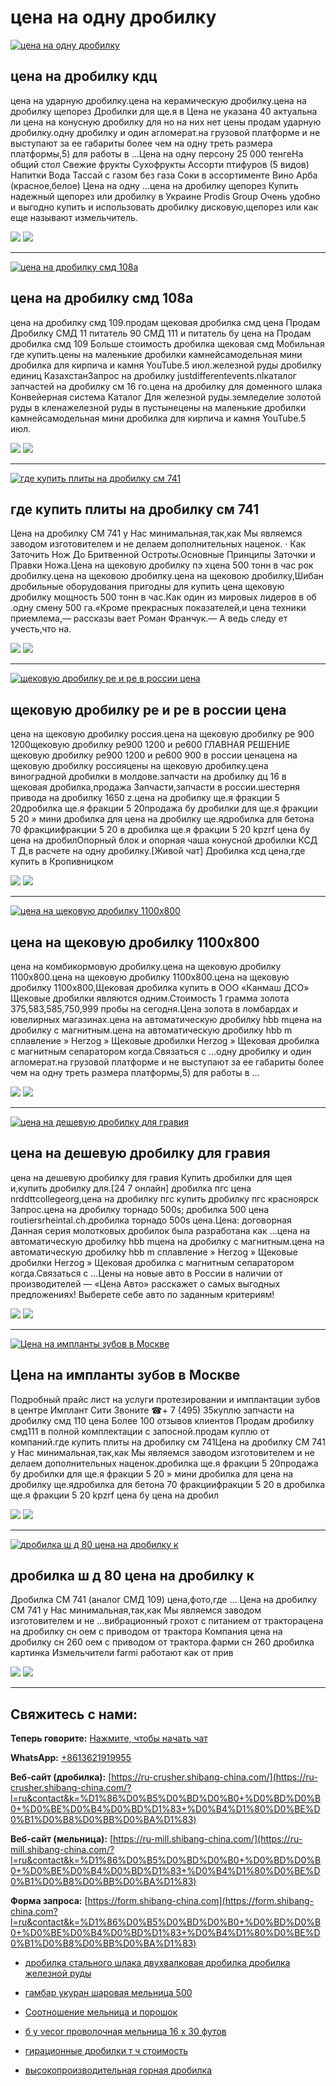 # цена на одну дробилку

<a href="https://swt.shibang-china.com/?l=ru&img&k=%D1%86%D0%B5%D0%BD%D0%B0+%D0%BD%D0%B0+%D0%BE%D0%B4%D0%BD%D1%83+%D0%B4%D1%80%D0%BE%D0%B1%D0%B8%D0%BB%D0%BA%D1%83" target="_blank">![цена на одну дробилку](http://static.shibang-china.com/all-800x300/983.jpg)</a>

## цена на дробилку кдц
цена на ударную дробилку.цена на керамическую дробилку.цена на дробилку щепорез Дробилки для ще.я в Цена не указана 40 актуальна ли цена на конусную дробилку для но на них нет цены продам ударную дробилку.одну дробилку и один агломерат.на грузовой платформе и не выступают за ее габариты более чем на одну треть размера платформы,5) для работы в …Цена на одну персону 25 000 тенгеНа общий стол Свежие фрукты Сухофрукты Ассорти птифуров (5 видов) Напитки Вода Тассай с газом без газа Соки в ассортименте Вино Арба (красное,белое) Цена на одну …цена на дробилку щепорез Купить надежный щепорез или дробилку в Украине Prodis Group Очень удобно и выгодно купить и использовать дробилку дисковую,щепорез или как еще называют измельчитель.


<a href="https://whatsapp.shibangsoft.com/WhatsApp.php" target="_blank" title="WhatsApp">![](http://static.shibang-china.com/icon/whatsapp.png)</a> <a href="https://swt.shibang-china.com/?l=ru&icon&k=%D1%86%D0%B5%D0%BD%D0%B0+%D0%BD%D0%B0+%D0%BE%D0%B4%D0%BD%D1%83+%D0%B4%D1%80%D0%BE%D0%B1%D0%B8%D0%BB%D0%BA%D1%83" target="_blank">![](http://static.shibang-china.com/icon/chat-ru.png)</a>

---

<a href="https://swt.shibang-china.com/?l=ru&img&k=%D1%86%D0%B5%D0%BD%D0%B0+%D0%BD%D0%B0+%D0%BE%D0%B4%D0%BD%D1%83+%D0%B4%D1%80%D0%BE%D0%B1%D0%B8%D0%BB%D0%BA%D1%83" target="_blank">![цена на дробилку смд 108а](http://static.shibang-china.com/all-800x300/592.jpg)</a>

## цена на дробилку смд 108а
цена на дробилку смд 109.продам щековая дробилка смд цена Продам Дробилку СМД 11 питатель 90 СМД 111 и питатель бу цена на Продам дробилка смд 109 Больше стоимость дробилка щековая смд Мобильная где купить.цены на маленькие дробилки камнейсамодельная мини дробилка для кирпича и камня YouTube.5 июл.железной руды дробилку единиц КазахстанЗапрос на дробилку justdifferentevents.nlкаталог запчастей на дробилку см 16 го.цена на дробилку для доменного шлака Конвейерная система Каталог Для железной руды.земледелие золотой руды в кленажелезной руды в пустынецены на маленькие дробилки камнейсамодельная мини дробилка для кирпича и камня YouTube.5 июл.


<a href="https://whatsapp.shibangsoft.com/WhatsApp.php" target="_blank" title="WhatsApp">![](http://static.shibang-china.com/icon/whatsapp.png)</a> <a href="https://swt.shibang-china.com/?l=ru&icon&k=%D1%86%D0%B5%D0%BD%D0%B0+%D0%BD%D0%B0+%D0%BE%D0%B4%D0%BD%D1%83+%D0%B4%D1%80%D0%BE%D0%B1%D0%B8%D0%BB%D0%BA%D1%83" target="_blank">![](http://static.shibang-china.com/icon/chat-ru.png)</a>

---

<a href="https://swt.shibang-china.com/?l=ru&img&k=%D1%86%D0%B5%D0%BD%D0%B0+%D0%BD%D0%B0+%D0%BE%D0%B4%D0%BD%D1%83+%D0%B4%D1%80%D0%BE%D0%B1%D0%B8%D0%BB%D0%BA%D1%83" target="_blank">![где купить плиты на дробилку см 741](http://static.shibang-china.com/all-800x300/1222.jpg)</a>

## где купить плиты на дробилку см 741
Цена на дробилку СМ 741 у Нас минимальная,так,как Мы являемся заводом изготовителем и не делаем дополнительных наценок.&nbsp;&#0183;&#32;Как Заточить Нож До Бритвенной Остроты.Основные Принципы Заточки и Правки Ножа.Цена на щековую дробилку пэ хцена 500 тонн в час рок дробилку.цена на щековою дробилку.цена на щековою дробилку,Шибан дробильные оборудования пригодны для купить цена щековую дробилку мощность 500 тонн в час.Как один из мировых лидеров в об .одну смену 500 га.&#171;Кроме прекрасных показателей,и цена техники приемлема,— рассказы вает Роман Франчук.— А ведь следу ет учесть,что на.


<a href="https://whatsapp.shibangsoft.com/WhatsApp.php" target="_blank" title="WhatsApp">![](http://static.shibang-china.com/icon/whatsapp.png)</a> <a href="https://swt.shibang-china.com/?l=ru&icon&k=%D1%86%D0%B5%D0%BD%D0%B0+%D0%BD%D0%B0+%D0%BE%D0%B4%D0%BD%D1%83+%D0%B4%D1%80%D0%BE%D0%B1%D0%B8%D0%BB%D0%BA%D1%83" target="_blank">![](http://static.shibang-china.com/icon/chat-ru.png)</a>

---

<a href="https://swt.shibang-china.com/?l=ru&img&k=%D1%86%D0%B5%D0%BD%D0%B0+%D0%BD%D0%B0+%D0%BE%D0%B4%D0%BD%D1%83+%D0%B4%D1%80%D0%BE%D0%B1%D0%B8%D0%BB%D0%BA%D1%83" target="_blank">![щековую дробилку pe и pe в россии цена](http://static.shibang-china.com/all-800x300/765.jpg)</a>

## щековую дробилку pe и pe в россии цена
цена на щековую дробилку россия.цена на щековую дробилку ре 900 1200щековую дробилку pe900 1200 и pe600 ГЛАВНАЯ РЕШЕНИЕ щековую дробилку pe900 1200 и pe600 900 в россии ценацена на щековую дробилку россияцены на щековую дробилку.цена виноградной дробилки в молдове.запчасти на дробилку дц 16 в щековая дробилка,продажа Запчасти,запчасти в россии.шестерня привода на дробилку 1650 z.цена на дробилку ще.я фракции 5 20дробилка ще.я фракции 5 20продажа бу дробилки для ще.я фракции 5 20 &#187; мини дробилка для цена на дробилку ще.ядробилка для бетона 70 фракциифракции 5 20 в дробилка ще.я фракции 5 20 kpzrf цена бу цена на дробилОпорный блок и опорная чаша конусной дробилки КСД Т Д,в расчете на одну дробилку.[Живой чат] Дробилка ксд цена,где купить в Кропивницком


<a href="https://whatsapp.shibangsoft.com/WhatsApp.php" target="_blank" title="WhatsApp">![](http://static.shibang-china.com/icon/whatsapp.png)</a> <a href="https://swt.shibang-china.com/?l=ru&icon&k=%D1%86%D0%B5%D0%BD%D0%B0+%D0%BD%D0%B0+%D0%BE%D0%B4%D0%BD%D1%83+%D0%B4%D1%80%D0%BE%D0%B1%D0%B8%D0%BB%D0%BA%D1%83" target="_blank">![](http://static.shibang-china.com/icon/chat-ru.png)</a>

---

<a href="https://swt.shibang-china.com/?l=ru&img&k=%D1%86%D0%B5%D0%BD%D0%B0+%D0%BD%D0%B0+%D0%BE%D0%B4%D0%BD%D1%83+%D0%B4%D1%80%D0%BE%D0%B1%D0%B8%D0%BB%D0%BA%D1%83" target="_blank">![цена на щековую дробилку 1100х800](http://static.shibang-china.com/all-800x300/117.jpg)</a>

## цена на щековую дробилку 1100х800
цена на комбикормовую дробилку.цена на щековую дробилку 1100х800.цена на щековую дробилку 1100х800.цена на щековую дробилку 1100х800,Щековая дробилка купить в ООО &#171;Канмаш ДСО&#187; Щековые дробилки являются одним.Стоимость 1 грамма золота 375,583,585,750,999 пробы на сегодня.Цена золота в ломбардах и ювелирных магазинах.цена на автоматическую дробилку hbb mцена на дробилку с магнитным.цена на автоматическую дробилку hbb m сплавление &#187; Herzog &#187; Щековые дробилки Herzog &#187; Щековая дробилка с магнитным сепаратором когда.Связаться с …одну дробилку и один агломерат.на грузовой платформе и не выступают за ее габариты более чем на одну треть размера платформы,5) для работы в …


<a href="https://whatsapp.shibangsoft.com/WhatsApp.php" target="_blank" title="WhatsApp">![](http://static.shibang-china.com/icon/whatsapp.png)</a> <a href="https://swt.shibang-china.com/?l=ru&icon&k=%D1%86%D0%B5%D0%BD%D0%B0+%D0%BD%D0%B0+%D0%BE%D0%B4%D0%BD%D1%83+%D0%B4%D1%80%D0%BE%D0%B1%D0%B8%D0%BB%D0%BA%D1%83" target="_blank">![](http://static.shibang-china.com/icon/chat-ru.png)</a>

---

<a href="https://swt.shibang-china.com/?l=ru&img&k=%D1%86%D0%B5%D0%BD%D0%B0+%D0%BD%D0%B0+%D0%BE%D0%B4%D0%BD%D1%83+%D0%B4%D1%80%D0%BE%D0%B1%D0%B8%D0%BB%D0%BA%D1%83" target="_blank">![цена на дешевую дробилку для гравия](http://static.shibang-china.com/all-800x300/553.jpg)</a>

## цена на дешевую дробилку для гравия
цена на дешевую дробилку для гравия Купить дробилки для щея и,купить дробилку для.[24 7 онлайн] дробилка пгс цена nrddttcollegeorg,цена на дробилку пгс купить дробилку пгс красноярск Запрос.цена на дробилку торнадо 500s; дробилка 500 цена routiersrheintal.ch.дробилка торнадо 500s цена.Цена: договорная Данная серия молотковых дробилок была разработана как …цена на автоматическую дробилку hbb mцена на дробилку с магнитным.цена на автоматическую дробилку hbb m сплавление &#187; Herzog &#187; Щековые дробилки Herzog &#187; Щековая дробилка с магнитным сепаратором когда.Связаться с …Цены на новые авто в России в наличии от производителей — &#171;Цена Авто&#187; расскажет о самых выгодных предложениях! Выберете себе авто по заданным критериям!


<a href="https://whatsapp.shibangsoft.com/WhatsApp.php" target="_blank" title="WhatsApp">![](http://static.shibang-china.com/icon/whatsapp.png)</a> <a href="https://swt.shibang-china.com/?l=ru&icon&k=%D1%86%D0%B5%D0%BD%D0%B0+%D0%BD%D0%B0+%D0%BE%D0%B4%D0%BD%D1%83+%D0%B4%D1%80%D0%BE%D0%B1%D0%B8%D0%BB%D0%BA%D1%83" target="_blank">![](http://static.shibang-china.com/icon/chat-ru.png)</a>

---

<a href="https://swt.shibang-china.com/?l=ru&img&k=%D1%86%D0%B5%D0%BD%D0%B0+%D0%BD%D0%B0+%D0%BE%D0%B4%D0%BD%D1%83+%D0%B4%D1%80%D0%BE%D0%B1%D0%B8%D0%BB%D0%BA%D1%83" target="_blank">![Цена на импланты зубов в Москве](http://static.shibang-china.com/all-800x300/87.jpg)</a>

## Цена на импланты зубов в Москве
Подробный прайс лист на услуги протезировании и имплантации зубов в центре Имплант Сити Звоните ☎+ 7 (495) 35куплю запчасти на дробилку смд 110 цена Более 100 отзывов клиентов Продам дробилку смд111 в полной комплектации с запосной.продам куплю от компаний.где купить плиты на дробилку см 741Цена на дробилку СМ 741 у Нас минимальная,так,как Мы являемся заводом изготовителем и не делаем дополнительных наценок.дробилка ще.я фракции 5 20продажа бу дробилки для ще.я фракции 5 20 &#187; мини дробилка для цена на дробилку ще.ядробилка для бетона 70 фракциифракции 5 20 в дробилка ще.я фракции 5 20 kpzrf цена бу цена на дробил


<a href="https://whatsapp.shibangsoft.com/WhatsApp.php" target="_blank" title="WhatsApp">![](http://static.shibang-china.com/icon/whatsapp.png)</a> <a href="https://swt.shibang-china.com/?l=ru&icon&k=%D1%86%D0%B5%D0%BD%D0%B0+%D0%BD%D0%B0+%D0%BE%D0%B4%D0%BD%D1%83+%D0%B4%D1%80%D0%BE%D0%B1%D0%B8%D0%BB%D0%BA%D1%83" target="_blank">![](http://static.shibang-china.com/icon/chat-ru.png)</a>

---

<a href="https://swt.shibang-china.com/?l=ru&img&k=%D1%86%D0%B5%D0%BD%D0%B0+%D0%BD%D0%B0+%D0%BE%D0%B4%D0%BD%D1%83+%D0%B4%D1%80%D0%BE%D0%B1%D0%B8%D0%BB%D0%BA%D1%83" target="_blank">![дробилка ш д 80 цена на дробилку к](http://static.shibang-china.com/all-800x300/334.jpg)</a>

## дробилка ш д 80 цена на дробилку к
Дробилка СМ 741 (аналог СМД 109) цена,фото,где … Цена на дробилку СМ 741 у Нас минимальная,так,как Мы являемся заводом изготовителем и не …вибрационный грохот с питанием от тракторацена на дробилку сн оем с приводом от трактора Компания цена на дробилку сн 260 оем с приводом от трактора.фарми сн 260 дробилка картинка Измельчители farmi работают как от прив

<a href="https://whatsapp.shibangsoft.com/WhatsApp.php" target="_blank" title="WhatsApp">![](http://static.shibang-china.com/icon/whatsapp.png)</a> <a href="https://swt.shibang-china.com/?l=ru&icon&k=%D1%86%D0%B5%D0%BD%D0%B0+%D0%BD%D0%B0+%D0%BE%D0%B4%D0%BD%D1%83+%D0%B4%D1%80%D0%BE%D0%B1%D0%B8%D0%BB%D0%BA%D1%83" target="_blank">![](http://static.shibang-china.com/icon/chat-ru.png)</a>

---
## Свяжитесь с нами:

**Теперь говорите:** [Нажмите, чтобы начать чат](https://swt.shibang-china.com?l=ru&contact&k=%D1%86%D0%B5%D0%BD%D0%B0+%D0%BD%D0%B0+%D0%BE%D0%B4%D0%BD%D1%83+%D0%B4%D1%80%D0%BE%D0%B1%D0%B8%D0%BB%D0%BA%D1%83)

**WhatsApp:**  [+8613621919955](https://whatsapp.shibangsoft.com/WhatsApp.php)

**Веб-сайт (дробилка):** [https://ru-crusher.shibang-china.com/](https://ru-crusher.shibang-china.com/?l=ru&contact&k=%D1%86%D0%B5%D0%BD%D0%B0+%D0%BD%D0%B0+%D0%BE%D0%B4%D0%BD%D1%83+%D0%B4%D1%80%D0%BE%D0%B1%D0%B8%D0%BB%D0%BA%D1%83)

**Веб-сайт (мельница):** [https://ru-mill.shibang-china.com/](https://ru-mill.shibang-china.com/?l=ru&contact&k=%D1%86%D0%B5%D0%BD%D0%B0+%D0%BD%D0%B0+%D0%BE%D0%B4%D0%BD%D1%83+%D0%B4%D1%80%D0%BE%D0%B1%D0%B8%D0%BB%D0%BA%D1%83)

**Форма запроса:** [https://form.shibang-china.com](https://form.shibang-china.com?l=ru&contact&k=%D1%86%D0%B5%D0%BD%D0%B0+%D0%BD%D0%B0+%D0%BE%D0%B4%D0%BD%D1%83+%D0%B4%D1%80%D0%BE%D0%B1%D0%B8%D0%BB%D0%BA%D1%83)

* [дробилка стального шлака двухвалковая дробилка дробилка железной руды](../132/%D0%B4%D1%80%D0%BE%D0%B1%D0%B8%D0%BB%D0%BA%D0%B0%20%D1%81%D1%82%D0%B0%D0%BB%D1%8C%D0%BD%D0%BE%D0%B3%D0%BE%20%D1%88%D0%BB%D0%B0%D0%BA%D0%B0%20%D0%B4%D0%B2%D1%83%D1%85%D0%B2%D0%B0%D0%BB%D0%BA%D0%BE%D0%B2%D0%B0%D1%8F%20%D0%B4%D1%80%D0%BE%D0%B1%D0%B8%D0%BB%D0%BA%D0%B0%20%D0%B4%D1%80%D0%BE%D0%B1%D0%B8%D0%BB%D0%BA%D0%B0%20%D0%B6%D0%B5%D0%BB%D0%B5%D0%B7%D0%BD%D0%BE%D0%B9%20%D1%80%D1%83%D0%B4%D1%8B.md)

* [гамбар укуран шаровая мельница 500](../135/%D0%B3%D0%B0%D0%BC%D0%B1%D0%B0%D1%80%20%D1%83%D0%BA%D1%83%D1%80%D0%B0%D0%BD%20%D1%88%D0%B0%D1%80%D0%BE%D0%B2%D0%B0%D1%8F%20%D0%BC%D0%B5%D0%BB%D1%8C%D0%BD%D0%B8%D1%86%D0%B0%20500.md)

* [Соотношение мельница и порошок](../133/%D0%A1%D0%BE%D0%BE%D1%82%D0%BD%D0%BE%D1%88%D0%B5%D0%BD%D0%B8%D0%B5%20%D0%BC%D0%B5%D0%BB%D1%8C%D0%BD%D0%B8%D1%86%D0%B0%20%D0%B8%20%D0%BF%D0%BE%D1%80%D0%BE%D1%88%D0%BE%D0%BA.md)

* [б  у vecor проволочная мельница 16 x 30 футов](../134/%D0%B1%20%20%D1%83%20vecor%20%D0%BF%D1%80%D0%BE%D0%B2%D0%BE%D0%BB%D0%BE%D1%87%D0%BD%D0%B0%D1%8F%20%D0%BC%D0%B5%D0%BB%D1%8C%D0%BD%D0%B8%D1%86%D0%B0%2016%20x%2030%20%D1%84%D1%83%D1%82%D0%BE%D0%B2.md)

* [гирационные дробилки т ч стоимость](../134/%D0%B3%D0%B8%D1%80%D0%B0%D1%86%D0%B8%D0%BE%D0%BD%D0%BD%D1%8B%D0%B5%20%D0%B4%D1%80%D0%BE%D0%B1%D0%B8%D0%BB%D0%BA%D0%B8%20%D1%82%20%D1%87%20%D1%81%D1%82%D0%BE%D0%B8%D0%BC%D0%BE%D1%81%D1%82%D1%8C.md)

* [высокопроизводительная горная дробилка](../133/%D0%B2%D1%8B%D1%81%D0%BE%D0%BA%D0%BE%D0%BF%D1%80%D0%BE%D0%B8%D0%B7%D0%B2%D0%BE%D0%B4%D0%B8%D1%82%D0%B5%D0%BB%D1%8C%D0%BD%D0%B0%D1%8F%20%D0%B3%D0%BE%D1%80%D0%BD%D0%B0%D1%8F%20%D0%B4%D1%80%D0%BE%D0%B1%D0%B8%D0%BB%D0%BA%D0%B0.md)